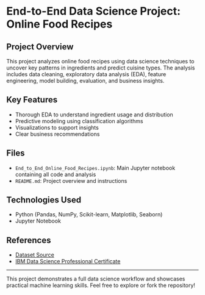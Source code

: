 #  End-to-End Data Science Project: Online Food Recipes

##  Project Overview

This project analyzes online food recipes using data science techniques to uncover key patterns in ingredients and predict cuisine types. The analysis includes data cleaning, exploratory data analysis (EDA), feature engineering, model building, evaluation, and business insights.

##  Key Features

- Thorough EDA to understand ingredient usage and distribution
- Predictive modeling using classification algorithms
- Visualizations to support insights
- Clear business recommendations

##  Files

- `End_to_End_Online_Food_Recipes.ipynb`: Main Jupyter notebook containing all code and analysis
- `README.md`: Project overview and instructions

##  Technologies Used

- Python (Pandas, NumPy, Scikit-learn, Matplotlib, Seaborn)
- Jupyter Notebook

##  References

- [Dataset Source](https://cf-courses-data.s3.us.cloud-object-storage.appdomain.cloud/IBMDeveloperSkillsNetwork-DS0103EN-SkillsNetwork/labs/Module%202/recipes.csv)
- [IBM Data Science Professional Certificate](https://www.coursera.org/professional-certificates/ibm-data-science)

---

This project demonstrates a full data science workflow and showcases practical machine learning skills. Feel free to explore or fork the repository!

